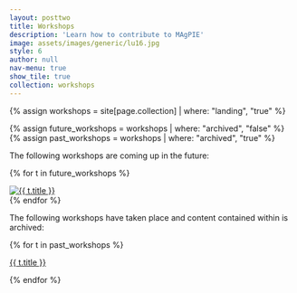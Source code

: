 ```yaml
---
layout: posttwo 
title: Workshops
description: 'Learn how to contribute to MAgPIE'
image: assets/images/generic/lu16.jpg
style: 6
author: null
nav-menu: true
show_tile: true
collection: workshops
---
```




{% assign workshops = site[page.collection] | where: "landing", "true" %}

{% assign future_workshops = workshops | where:  "archived", "false" %}
{% assign past_workshops = workshops | where:  "archived", "true" %}

<p>
The following workshops are coming up in the future:




{% for t in future_workshops %}
<section>
		<a href="{{t.url}}" target = "{{ page.button_target }}" class="button">
			<img src="{{t.image}}" alt="{{ t.title }}" data-position="center center" />
		</a>
</section>
{% endfor %}
</p>

<p>
The following workshops have taken place and content contained within is archived:

</p>

{% for t in past_workshops %}
<section>
		<p>
		<a href="{{t.url}}" target = "{{ page.button_target }}" class="button">
        {{ t.title }}
		</a>
		</p>
</section>
{% endfor %}

